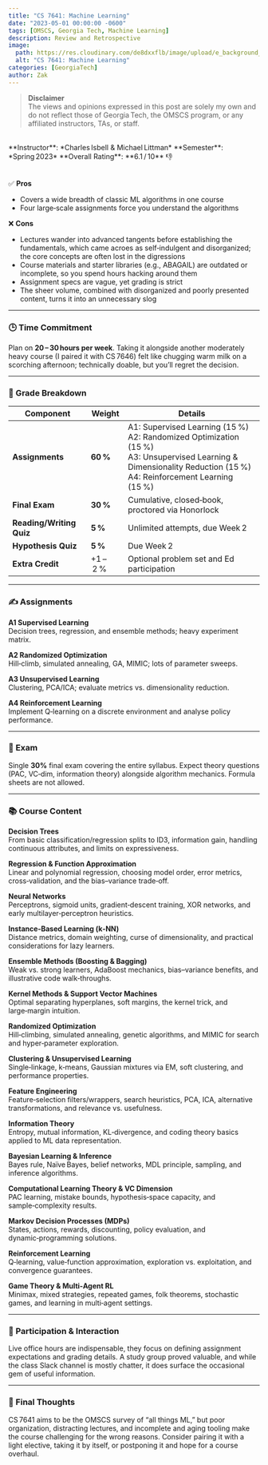 ```yaml
---
title: "CS 7641: Machine Learning"
date: "2023-05-01 00:00:00 -0600"
tags: [OMSCS, Georgia Tech, Machine Learning]
description: Review and Retrospective
image:
  path: https://res.cloudinary.com/de8dxxflb/image/upload/e_background_removal/f_png/v1745382711/gatech_logo_q46ahl.jpg
  alt: "CS 7641: Machine Learning"
categories: [GeorgiaTech]
author: Zak
---
```


> **Disclaimer**  
> The views and opinions expressed in this post are solely my own and do not reflect those of Georgia Tech, the OMSCS program, or any affiliated instructors, TAs, or staff.

<br>
**Instructor**: *Charles Isbell & Michael Littman*  
**Semester**: *Spring 2023*  
**Overall Rating**: **6.1 / 10** 👎
<br><br>

✅ **Pros**

- Covers a wide breadth of classic ML algorithms in one course 
- Four large‑scale assignments force you understand the algorithms

❌ **Cons**

- Lectures wander into advanced tangents before establishing the fundamentals, which came acroes as self‑indulgent and disorganized; the core concepts are often lost in the digressions
- Course materials and starter libraries (e.g., ABAGAIL) are outdated or incomplete, so you spend hours hacking around them
- Assignment specs are vague, yet grading is strict 
- The sheer volume, combined with disorganized and poorly presented content, turns it into an unnecessary slog

---

### 🕒 Time Commitment

Plan on **20 – 30 hours per week**. Taking it alongside another moderately heavy course (I paired it with CS 7646) felt like chugging warm milk on a scorching afternoon; technically doable, but you’ll regret the decision.

---

### 📝 Grade Breakdown

| Component | Weight | Details |
|-----------|--------|---------|
| **Assignments** | **60 %** | A1: Supervised Learning (15 %)<br>A2: Randomized Optimization (15 %)<br>A3: Unsupervised Learning & Dimensionality Reduction (15 %)<br>A4: Reinforcement Learning (15 %) |
| **Final Exam** | **30 %** | Cumulative, closed‑book, proctored via Honorlock |
| **Reading/Writing Quiz** | **5 %** | Unlimited attempts, due Week 2 |
| **Hypothesis Quiz** | **5 %** | Due Week 2 |
| **Extra Credit** | +1 – 2 % | Optional problem set and Ed participation |

---

### ✍️ Assignments

**A1 Supervised Learning**  
Decision trees, regression, and ensemble methods; heavy experiment matrix.  

**A2 Randomized Optimization**  
Hill‑climb, simulated annealing, GA, MIMIC; lots of parameter sweeps.  

**A3 Unsupervised Learning**  
Clustering, PCA/ICA; evaluate metrics vs. dimensionality reduction.  

**A4 Reinforcement Learning**  
Implement Q‑learning on a discrete environment and analyse policy performance.

---

### 📖 Exam

Single **30%** final exam covering the entire syllabus. Expect theory questions (PAC, VC‑dim, information theory) alongside algorithm mechanics. Formula sheets are not allowed.

---

### 📚 Course Content

**Decision Trees**  
From basic classification/regression splits to ID3, information gain, handling continuous attributes, and limits on expressiveness.

**Regression & Function Approximation**  
Linear and polynomial regression, choosing model order, error metrics, cross‑validation, and the bias–variance trade‑off.

**Neural Networks**  
Perceptrons, sigmoid units, gradient‑descent training, XOR networks, and early multilayer‑perceptron heuristics.

**Instance‑Based Learning (k‑NN)**  
Distance metrics, domain weighting, curse of dimensionality, and practical considerations for lazy learners.

**Ensemble Methods (Boosting & Bagging)**  
Weak vs. strong learners, AdaBoost mechanics, bias–variance benefits, and illustrative code walk‑throughs.

**Kernel Methods & Support Vector Machines**  
Optimal separating hyperplanes, soft margins, the kernel trick, and large‑margin intuition.

**Randomized Optimization**  
Hill‑climbing, simulated annealing, genetic algorithms, and MIMIC for search and hyper‑parameter exploration.

**Clustering & Unsupervised Learning**  
Single‑linkage, k‑means, Gaussian mixtures via EM, soft clustering, and performance properties.

**Feature Engineering**  
Feature‑selection filters/wrappers, search heuristics, PCA, ICA, alternative transformations, and relevance vs. usefulness.

**Information Theory**  
Entropy, mutual information, KL‑divergence, and coding theory basics applied to ML data representation.

**Bayesian Learning & Inference**  
Bayes rule, Naïve Bayes, belief networks, MDL principle, sampling, and inference algorithms.

**Computational Learning Theory & VC Dimension**  
PAC learning, mistake bounds, hypothesis‑space capacity, and sample‑complexity results.

**Markov Decision Processes (MDPs)**  
States, actions, rewards, discounting, policy evaluation, and dynamic‑programming solutions.

**Reinforcement Learning**  
Q‑learning, value‑function approximation, exploration vs. exploitation, and convergence guarantees.

**Game Theory & Multi‑Agent RL**  
Minimax, mixed strategies, repeated games, folk theorems, stochastic games, and learning in multi‑agent settings.


---

### 💬 Participation & Interaction

Live office hours are indispensable, they focus on defining assignment expectations and grading details. A study group proved valuable, and while the class Slack channel is mostly chatter, it does surface the occasional gem of useful information.

---

### 💭 Final Thoughts

CS 7641 aims to be the OMSCS survey of “all things ML,” but poor organization, distracting lectures, and incomplete and aging tooling make the course challenging for the wrong reasons. Consider pairing it with a light elective, taking it by itself, or postponing it and hope for a course overhaul.
